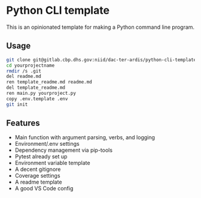 # Python CLI template

This is an opinionated template for making a Python command line program.

## Usage

```bash
git clone git@gitlab.cbp.dhs.gov:niid/dac-ter-ardis/python-cli-template.git yourprojectname
cd yourprojectname
rmdir /s .git
del readme.md
ren template_readme.md readme.md
del template_readme.md
ren main.py yourproject.py
copy .env.template .env
git init
```

## Features

- Main function with argument parsing, verbs, and logging
- Environment/.env settings
- Dependency management via pip-tools
- Pytest already set up
- Environment variable template
- A decent gitignore
- Coverage settings
- A readme template
- A good VS Code config
